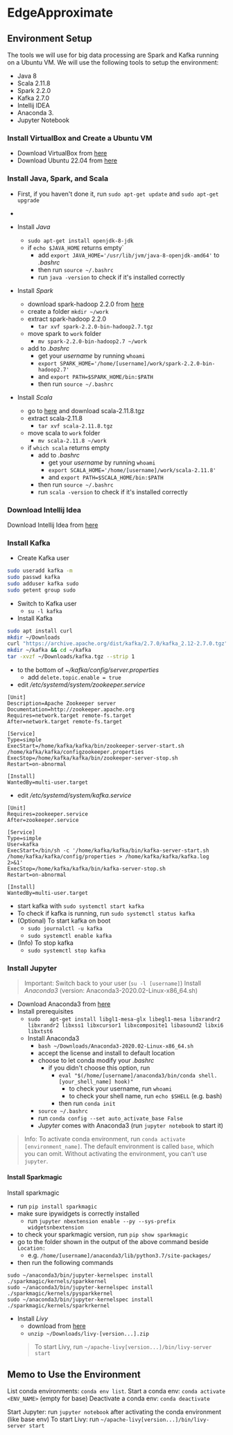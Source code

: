 # EdgeApproximate

## Environment Setup
The tools we will use for big data processing are Spark and Kafka running on a Ubuntu VM. We will use the following tools to setup the environment:
- Java 8
- Scala 2.11.8
- Spark 2.2.0
- Kafka 2.7.0
- Intellij IDEA
- Anaconda 3.
- Jupyter Notebook

### Install VirtualBox and Create a Ubuntu VM

- Download VirtualBox from [here](https://www.virtualbox.org/wiki/Downloads)
- Download Ubuntu 22.04 from [here](https://ubuntu.com/download/desktop)

### Install Java, Spark, and Scala

- First, if you haven't done it, run `sudo apt-get update` and `sudo apt-get upgrade`
- 
- Install *Java*
  - `sudo apt-get install openjdk-8-jdk`
  - if `echo $JAVA_HOME` returns empty`
    - add `export JAVA_HOME='/usr/lib/jvm/java-8-openjdk-amd64'` to *.bashrc*
    - then run `source ~/.bashrc`
    - run `java -version` to check if it's installed correctly

- Install *Spark*
  - download spark-hadoop 2.2.0 from [here](https://archive.apache.org/dist/spark/spark-2.2.0/spark-2.2.0-bin-hadoop2.7.tgz)
  - create a folder `mkdir ~/work`
  - extract spark-hadoop 2.2.0
    - `tar xvf spark-2.2.0-bin-hadoop2.7.tgz`
  - move spark to `work` folder
      - `mv spark-2.2.0-bin-hadoop2.7 ~/work`
  - add to *.bashrc*
    - get your *username* by running `whoami`
    - `export SPARK_HOME='/home/[username]/work/spark-2.2.0-bin-hadoop2.7'`
    - and `export PATH=$SPARK_HOME/bin:$PATH`
    - then run `source ~/.bashrc`

- Install *Scala*
  - go to [here](https://www.scala-lang.org/download/2.11.8.html) and download scala-2.11.8.tgz
  - extract scala-2.11.8
    - `tar xvf scala-2.11.8.tgz`
  - move scala to `work` folder
    - `mv scala-2.11.8 ~/work`
  - if `which scala` returns empty
    - add to *.bashrc*
      - get your *username* by running `whoami`
      - `export SCALA_HOME='/home/[username]/work/scala-2.11.8'`
      - and `export PATH=$SCALA_HOME/bin:$PATH`
    - then run `source ~/.bashrc`
    - run `scala -version` to check if it's installed correctly

### Download Intellij Idea
Download Intellij Idea from [here](https://www.jetbrains.com/idea/download/#section=linux)

### Install Kafka
- Create Kafka user
```Bash
sudo useradd kafka -m
sudo passwd kafka
sudo adduser kafka sudo
sudo getent group sudo
```
- Switch to Kafka user
  - `su -l kafka`
- Install Kafka
```Bash
sudo apt install curl
mkdir ~/Downloads
curl "https://archive.apache.org/dist/kafka/2.7.0/kafka_2.12-2.7.0.tgz" -o ~/Downloads/kafka.tgz
mkdir ~/kafka && cd ~/kafka
tar -xvzf ~/Downloads/kafka.tgz --strip 1  
```
- to the bottom of *~/kafka/config/server.properties*
  - add `delete.topic.enable = true`
- edit */etc/systemd/system/zookeeper.service*
```
[Unit]
Description=Apache Zookeeper server
Documentation=http://zookeeper.apache.org
Requires=network.target remote-fs.target
After=network.target remote-fs.target

[Service]
Type=simple
ExecStart=/home/kafka/kafka/bin/zookeeper-server-start.sh /home/kafka/kafka/configzookeeper.properties
ExecStop=/home/kafka/kafka/bin/zookeeper-server-stop.sh
Restart=on-abnormal

[Install]
WantedBy=multi-user.target
```
- edit */etc/systemd/system/kafka.service*
 ```
[Unit]
Requires=zookeeper.service
After=zookeeper.service

[Service]
Type=simple
User=kafka
ExecStart=/bin/sh -c '/home/kafka/kafka/bin/kafka-server-start.sh /home/kafka/kafka/config/properties > /home/kafka/kafka/kafka.log 2>&1'
ExecStop=/home/kafka/kafka/bin/kafka-server-stop.sh
Restart=on-abnormal

[Install]
WantedBy=multi-user.target
```
- start kafka with `sudo systemctl start kafka`
- To check if kafka is running, run `sudo systemctl status kafka`
- (Optional) To start kafka on boot
  - `sudo journalctl -u kafka`
  - `sudo systemctl enable kafka`
- (Info) To stop kafka
  - `sudo systemctl stop kafka`

### Install Jupyter
> Important: Switch back to your user (`su -l [username]`)
Install *Anaconda3* (version: Anaconda3-2020.02-Linux-x86_64.sh)
- Download Anaconda3 from [here](https://repo.anaconda.com/archive/)
- Install prerequisites
  - `sudo 	apt-get install libgl1-mesa-glx libegl1-mesa libxrandr2 libxrandr2 libxss1 libxcursor1 libxcomposite1 libasound2 libxi6 libxtst6`
  - Install Anaconda3
    - `bash ~/Downloads/Anaconda3-2020.02-Linux-x86_64.sh`
    - accept the license and install to default location
    - choose to let conda modify your *.bashrc*
      - if you didn't choose this option, run
        - `eval "$(/home/[username]/anaconda3/bin/conda shell.[your_shell_name] hook)"`
          - to check your username, run `whoami`
          - to check your shell name, run `echo $SHELL` (e.g. bash)
        - then run `conda init`
    - `source ~/.bashrc`
    - run `conda config --set auto_activate_base False`
    - *Jupyter* comes with Anaconda3 (run `jupyter notebook` to start it)
> Info: To activate conda environment, run `conda activate [environment_name]`.
> The default environment is called `base`, which you can omit.
> Without activating the environment, you can't use `jupyter`.

#### Install Sparkmagic
Install sparkmagic
- run `pip install sparkmagic`
- make sure ipywidgets is correctly installed
  - run `jupyter nbextension enable --py --sys-prefix widgetsnbextension`
- to check your sparkmagic version, run `pip show sparkmagic`
- go to the folder shown in the output of the above command beside `Location:`
  - e.g. `/home/[username]/anaconda3/lib/python3.7/site-packages/`
- then run the following commands 
```
sudo ~/anaconda3/bin/jupyter-kernelspec install ./sparkmagic/kernels/sparkkernel
sudo ~/anaconda3/bin/jupyter-kernelspec install ./sparkmagic/kernels/pysparkkernel
sudo ~/anaconda3/bin/jupyter-kernelspec install ./sparkmagic/kernels/sparkrkernel
```
- Install *Livy*
  - download from [here](https://livy.incubator.apache.org/download/)
  - `unzip ~/Downloads/livy-[version...].zip`
  > To start Livy, run `~/apache-livy[version...]/bin/livy-server start`



## Memo to Use the Environment
List conda environments: `conda env list`.
Start a conda env: `conda activate <ENV_NAME>` (empty for base)
Deactivate a conda env: `conda deactivate`

Start Jupyter: run `jupyter notebook` after activating the conda environment (like base env)
To start Livy: run `~/apache-livy[version...]/bin/livy-server start`
